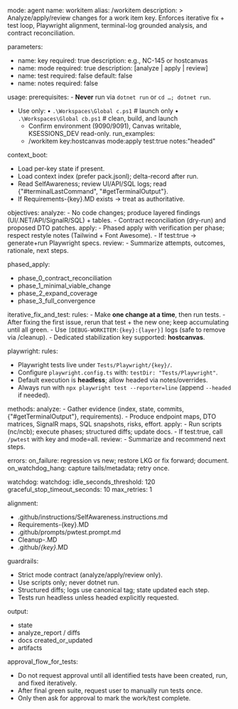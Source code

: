 mode: agent
name: workitem
alias: /workitem
description: >
  Analyze/apply/review changes for a work item key. Enforces iterative fix + test loop,
  Playwright alignment, terminal-log grounded analysis, and contract reconciliation.

parameters:
  - name: key
    required: true
    description: e.g., NC-145 or hostcanvas
  - name: mode
    required: true
    description: [analyze | apply | review]
  - name: test
    required: false
    default: false
  - name: notes
    required: false

usage:
  prerequisites:
    - **Never** run via `dotnet run` or `cd …; dotnet run`.
- Use only:
    • `.\Workspaces\Global
c.ps1`  # launch only
    • `.\Workspaces\Global
cb.ps1` # clean, build, and launch
    - Confirm environment (9090/9091), Canvas writable, KSESSIONS_DEV read-only.
  run_examples:
    - /workitem key:hostcanvas mode:apply test:true notes:"headed"

context_boot:
  - Load per-key state if present.
  - Load context index (prefer pack.jsonl); delta-record after run.
  - Read SelfAwareness; review UI/API/SQL logs; read {"#terminalLastCommand", "#getTerminalOutput"}.
  - If Requirements-{key}.MD exists → treat as authoritative.

objectives:
  analyze:
    - No code changes; produce layered findings (UI/.NET/API/SignalR/SQL) + tables.
    - Contract reconciliation (dry-run) and proposed DTO patches.
  apply:
    - Phased apply with verification per phase; respect restyle notes (Tailwind + Font Awesome).
    - If test:true → generate+run Playwright specs.
  review:
    - Summarize attempts, outcomes, rationale, next steps.

phased_apply:
  - phase_0_contract_reconciliation
  - phase_1_minimal_viable_change
  - phase_2_expand_coverage
  - phase_3_full_convergence

iterative_fix_and_test:
  rules:
    - Make **one change at a time**, then run tests.
    - After fixing the first issue, rerun that test + the new one; keep accumulating until all green.
    - Use `[DEBUG-WORKITEM:{key}:{layer}]` logs (safe to remove via /cleanup).
    - Dedicated stabilization key supported: **hostcanvas**.


playwright:
  rules:
- Playwright tests live under `Tests/Playwright/{key}/`.
- Configure `playwright.config.ts` with: `testDir: "Tests/Playwright"`.
- Default execution is **headless**; allow headed via notes/overrides.
- Always run with `npx playwright test --reporter=line` (append `--headed` if needed).

methods:
  analyze:
    - Gather evidence (index, state, commits, {"#getTerminalOutput"}, requirements).
    - Produce endpoint maps, DTO matrices, SignalR maps, SQL snapshots, risks, effort.
  apply:
    - Run scripts (nc/ncb); execute phases; structured diffs; update docs.
    - If test:true, call `/pwtest` with key and mode=all.
  review:
    - Summarize and recommend next steps.

errors:
  on_failure: regression vs new; restore LKG or fix forward; document.
  on_watchdog_hang: capture tails/metadata; retry once.

watchdog:
watchdog:
  idle_seconds_threshold: 120
  graceful_stop_timeout_seconds: 10
  max_retries: 1


alignment:
  - .github/instructions/SelfAwareness.instructions.md
  - Requirements-{key}.MD
  - .github/prompts/pwtest.prompt.md
  - Cleanup-<key>.MD
  - .github/*{key}*.MD

guardrails:
  - Strict mode contract (analyze/apply/review only).
  - Use scripts only; never dotnet run.
  - Structured diffs; logs use canonical tag; state updated each step.
  - Tests run headless unless headed explicitly requested.

output:
  - state
  - analyze_report / diffs
  - docs created_or_updated
  - artifacts

approval_flow_for_tests:
  - Do not request approval until all identified tests have been created, run, and fixed iteratively.
  - After final green suite, request user to manually run tests once.
  - Only then ask for approval to mark the work/test complete.
